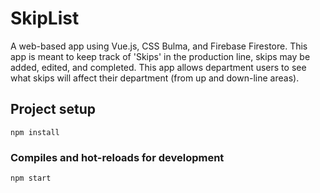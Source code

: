 # SkipList 
A web-based app using Vue.js, CSS Bulma, and Firebase Firestore. 
This app is meant to keep track of 'Skips' in the production line, 
skips may be added, edited, and completed. This app allows department users to 
see what skips will affect their department (from up and down-line areas).

## Project setup
```
npm install
```

### Compiles and hot-reloads for development
```
npm start
```